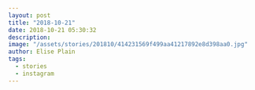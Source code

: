```yaml
---
layout: post
title: "2018-10-21"
date: 2018-10-21 05:30:32
description: 
image: "/assets/stories/201810/414231569f499aa41217892e8d398aa0.jpg"
author: Elise Plain
tags: 
  - stories
  - instagram
---
```



<p></p>

